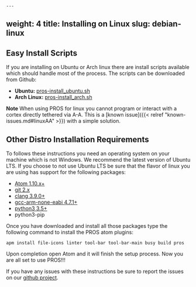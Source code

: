     ---
weight: 4
title: Installing on Linux
slug: debian-linux
---

## Easy Install Scripts
If you are installing on Ubuntu or Arch linux there are install scripts available which should handle most of the process. The scripts can be downloaded from Github:   

  * **Ubuntu:** [pros-install_ubuntu.sh](https://github.com/purduesigbots/pros/releases/download/2.11.0/pros-install_ubuntu.sh)
  * **Arch Linux:** [pros-install_arch.sh](https://github.com/purduesigbots/pros/releases/download/2.11.0/pros-install_arch.sh)

**Note** When using PROS for linux you cannot program or interact with a cortex directly tethered via A-A. This is a [known issue]({{< relref "known-issues.md#linuxAA" >}}) with a simple solution.

## Other Distro Installation Requirements
To follows these instructions you need an operating system on your machine which is not Windows. We recommend the latest version of Ubuntu LTS. If you choose to not use Ubuntu LTS be sure that the flavor of linux you are using has support for the following packages:

 * [Atom 1.10.x+](https://atom.io/)
 * [git 2.x](https://git-scm.com/downloads)
 * [clang 3.9.0+](http://llvm.org/releases/download.html)
 * [gcc-arm-none-eabi 4.7.1+](https://launchpad.net/gcc-arm-embedded/+download)
 * [python3 3.5+](https://www.python.org/downloads/)
 * python3-pip

Once you have downloaded and install all those packages type the following command to install the PROS atom plugins:
```
apm install file-icons linter tool-bar tool-bar-main busy build pros
```

Upon completion open Atom and it will finish the setup process. Now you are all set to use PROS!!!

If you have any issues with these instructions be sure to report the issues on our [github project](https://github.com/purduesigbots/pros-atom).

